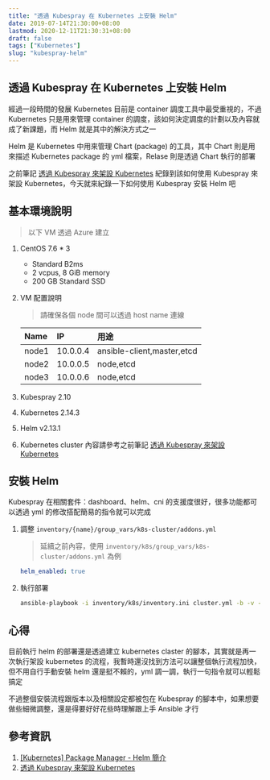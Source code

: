 ```yaml
---
title: "透過 Kubespray 在 Kubernetes 上安裝 Helm"
date: 2019-07-14T21:30:00+08:00
lastmod: 2020-12-11T21:30:31+08:00
draft: false
tags: ["Kubernetes"]
slug: "kubespray-helm"
---
```


## 透過 Kubespray 在 Kubernetes 上安裝 Helm

經過一段時間的發展 Kubernetes 目前是 container 調度工具中最受重視的，不過 Kubernetes 只是用來管理 container 的調度，該如何決定調度的計劃以及內容就成了新課題，而 Helm 就是其中的解決方式之一

Helm 是 Kubernetes 中用來管理 Chart (package) 的工具，其中 Chart 則是用來描述 Kubernetes package 的 yml 檔案，Relase 則是透過 Chart 執行的部署

之前筆記 [透過 Kubespray 來架設 Kubernetes](/kubespray-kubernetes) 紀錄到該如何使用 Kubespray 來架設 Kubernetes，今天就來紀錄一下如何使用 Kubespray 安裝 Helm 吧

## 基本環境說明

> 以下 VM 透過 Azure 建立

1. CentOS 7.6 * 3

    - Standard B2ms
    - 2 vcpus, 8 GiB memory
    - 200 GB Standard SSD

2. VM 配置說明

    > 請確保各個 node 間可以透過 host name 連線

    Name|IP|用途
    :---|:---|:---
    node1| 10.0.0.4|ansible-client,master,etcd
    node2| 10.0.0.5|node,etcd
    node3| 10.0.0.6|node,etcd

3. Kubespray 2.10
4. Kubernetes 2.14.3
5. Helm v2.13.1
6. Kubernetes cluster 內容請參考之前筆記 [透過 Kubespray 來架設 Kubernetes](/kubespray-kubernetes)

## 安裝 Helm

Kubespray 在相關套件：dashboard、helm、cni 的支援度很好，很多功能都可以透過 yml 的修改搭配簡易的指令就可以完成

1. 調整 `inventory/{name}/group_vars/k8s-cluster/addons.yml`

    > 延續之前內容，使用 `inventory/k8s/group_vars/k8s-cluster/addons.yml` 為例

    ```yml
    helm_enabled: true
    ```

2. 執行部署

    ```bash
    ansible-playbook -i inventory/k8s/inventory.ini cluster.yml -b -v -k
    ```

## 心得

目前執行 helm 的部署還是透過建立 kubernetes claster 的腳本，其實就是再一次執行架設 kubernetes 的流程，我暫時還沒找到方法可以讓整個執行流程加快，但不用自行手動安裝 helm 還是挺不賴的，yml 調一調，執行一句指令就可以輕鬆搞定

不過整個安裝流程跟版本以及相關設定都被包在 Kubespray 的腳本中，如果想要做些細微調整，還是得要好好花些時理解跟上手 Ansible 才行

## 參考資訊

1. [[Kubernetes] Package Manager - Helm 簡介](https://godleon.github.io/blog/Kubernetes/k8s-Helm-Introduction/)
2. [透過 Kubespray 來架設 Kubernetes](/kubespray-kubernetes)
